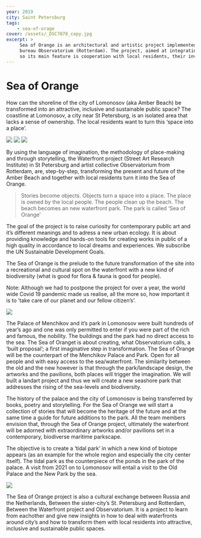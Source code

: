 ```yaml
---
year: 2019
city: Saint Petersburg
tags:
    - sea-of-orage
cover: /assets/_DSC7078_copy.jpg
excerpt: >
     Sea of Orange is an architectural and artistic project implemented by the Waterfront project team together with partners from the Dutch architectural
     bureau Observatorium (Rotterdam). The project, aimed at integrating public art into public spaces, is based on the ideas of co-design and placemaking,
     so its main feature is cooperation with local residents, their involvement in the process of planning and creating an art object.
---
```


# Sea of Orange

How can the shoreline of the city of Lomonosov (aka Amber Beach) be transformed into an attractive, inclusive and sustainable public space? The coastline at Lomonosov, a city near St Petersburg, is an isolated area that lacks a sense of ownership. The local residents want to turn this ‘space into a place’.

<Carousel>
<img src="/assets/sea-of-orange/sorange_1_I2.jpg"/>
<img src="/assets/sea-of-orange/sorange_1_I2.jpg"/>
<img src="/assets/sea-of-orange/sorange_1_I2.jpg"/>
</Carousel>

By using the language of imagination, the methodology of place-making and through storytelling, the Waterfront project (Street Art Research Institute) in St Petersburg and artist collective Observatorium from Rotterdam, are, step-by-step, transforming the present and future of the Amber Beach and together with local residents turn it into the Sea of Orange.

> Stories become objects.
> Objects turn a space into a place.
> The place is owned by the local people.
> The people clean up the beach.
> The beach becomes an new waterfront park.
> The park is called ‘Sea of Orange’

The goal of the project is to raise curiosity for contemporary public art and it’s different meanings and to adress a new urban ecology. It is about providing knowledge and hands-on tools for creating works in public of a high quality in accordance to local dreams and experiences. We subscribe the UN Sustainable Development Goals.

The Sea of Orange is the prelude to the future transformation of the site into a recreational and cultural spot on the waterfront with a new kind of biodiversity (what is good for flora & fauna is good for people).

Note:
Although we had to postpone the project for over a year, the world wide Covid 19 pandemic made us realise, all the more so, how important it is to ’take care of our planet and our fellow citizen’s’.

![](/assets/sea-of-orange/sorange_1_I3.jpg)

The Palace of Menchikov and it’s park in Lomonosov were built hundreds of year’s ago and one was only permitted to enter if you were part of the rich and famous, the nobility. The buildings and the park had no direct access to the sea. The Sea of Oranget is about creating, what Observatorium calls, a ‘built proposal’; a first imaginative step in transformation.
The Sea of Orange will be the counterpart of the Menchikov Palace and Park. Open for all people and with easy access to the sea/waterfront. The similarity between the old and the new however is that through the park/landscape design, the artworks and the pavilions, both places will trigger the imagination. We will built a landart project and thus we will create a new seashore park that addresses the rising of the sea-levels and biodiversity.

The history of the palace and the city of Lomonosov is being transferred by books, poetry and storytelling. For the Sea of Orange we will start a collection of stories that will become the heritage of the future and at the same time a guide for future additions to the park. All the team members envision that, through the Sea of Orange project, ultimately the waterfront will be adorned with extraordinary artworks and/or pavilions set in a contemporary, biodiverse maritime parkscape.

The objective is to create a ‘tidal park’ in which a new kind of biotope appears (as an example for the whole region and especially the city center itself). The tidal park as the counterpiece of the ponds in the park of the palace. A visit from 2021 on to Lomonosov will entail a visit to the Old Palace and the New Park by the sea.

![](/assets/sea-of-orange/sorange_1_I0.jpg)

The Sea of Orange project is also a cultural exchange between Russia and the Netherlands, Between the sister-city’s St. Petersburg and Rotterdam, Between the Waterfront project and Observatorium. It is a project to learn from eachother and give new insights in how to deal with waterfronts around city’s and how to transform them with local residents into attractive, inclusive and sustainable public spaces.
